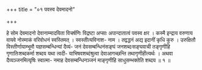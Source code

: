 +++
title = "०१ पवस्व देवमादनो"

+++

हे सोम देवमादनो देवानाम्मादयिता विचर्षणिः विद्रष्टा अप्साः अपान्दातात्वं पवस्व क्षर । कस्मै इन्द्राय वरुणाय वायवे नोस्माकं वरिवोधनं स्वस्तिमत् । स्वस्तीत्यविनाश- नाम । तद्वद्धनं अद्य इदानीं कृधि कुरु । उरुक्षितौ विस्तीर्णायाम्भूमौ यज्ञसम्बन्धिन्यां दैव्यं- जनं देवसम्बन्धिनंसङ्घं जनशब्दःसङ्घवाची तङ्गृणीहि गृणातिःशब्दकर्मा शब्दय यथा त्वदी- याभिषवशब्दंश्रुत्वा देवाआगच्छन्ति तथागृणीहीत्यर्थः । अथवा दैव्यञ्जनमित्यृषिः स्वात्मा- नमाह देवसम्बन्धिनञ्जनं माङ्गृणीहि साधुसम्भक्तेति शब्दय ॥ १ ॥